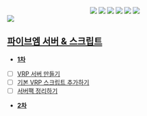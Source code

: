 <div align= "center">
      <div style="text-align: center;">
    <div style="margin: ; text-align: center;" "text-align: left;"> <img src="https://img.shields.io/badge/Node.js-339933?style=flat&logo=Node.js&logoColor=white">
          <img src="https://img.shields.io/badge/MySQL-4479A1?style=flat&logo=MySQL&logoColor=white">
          <img src="https://img.shields.io/badge/Javascript-F7DF1E?style=flat&logo=Javascript&logoColor=white">
          <img src="https://img.shields.io/badge/Discord-5865F2?style=flat&logo=Discord&logoColor=white">
          <img src="https://img.shields.io/badge/Lua-2C2D72?style=flat">
          <a href=mailto:hackplay041@gmail.com> <img src="https://img.shields.io/badge/Gmail-EA4335?style=flat&logo=Gmail&logoColor=white&link=mailto:hackplay041@gmail.com">
          </div>
          </div>
    </div>
    <img src="https://capsule-render.vercel.app/api?type=waving&color=random&height=120&text=Fivem-sv&animation=&fontColor=ffffff&fontSize=60" />
</div>

## 파이브엠 서버 & 스크립트
- **1차**
- [ ] VRP 서버 만들기
- [ ] 기본 VRP 스크립트 추가하기
- [ ] 서버팩 정리하기

- **2차**
